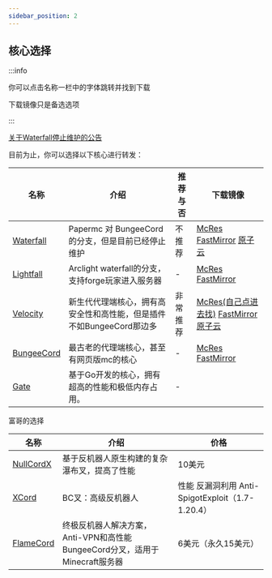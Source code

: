 ```yaml
---
sidebar_position: 2
---
```


## 核心选择

:::info

你可以点击名称一栏中的字体跳转并找到下载

下载镜像只是备选选项

:::

[关于Waterfall停止维护的公告](https://forums.papermc.io/threads/announcing-the-end-of-life-of-waterfall.1088/)

目前为止，你可以选择以下核心进行转发：

| 名称 | 介绍 | 推荐与否 | 下载镜像 |
| --- | --- | --- | --- |
| [Waterfall](https://papermc.io/software/waterfall) | Papermc 对 BungeeCord 的分支，但是目前已经停止维护 | 不推荐 | [McRes](https://mcres.cn/downloads/waterfall.html) [FastMirror](https://www.fastmirror.net/#/download/Waterfall) [原子云](https://res.nullatom.com/Minecraft/Server/Waterfall/) |
| [Lightfall](https://github.com/ArclightPowered/lightfall) | Arclight waterfall的分支，支持forge玩家进入服务器| - | [McRes](https://dev.mcres.cn/job/Lightfall/lastBuild/) [FastMirror](https://www.fastmirror.net/#/download/lightfall) |
| [Velocity](https://papermc.io/software/velocity) | 新生代代理端核心，拥有高安全性和高性能，但是插件不如BungeeCord那边多 | 非常推荐 | [McRes(自己点进去找)](https://mcres.cn/) [FastMirror](https://www.fastmirror.net/#/download/Velocity) [原子云](https://res.nullatom.com/Minecraft/Server/Velocity/) |
| [BungeeCord](https://github.com/SpigotMC/BungeeCord) | 最古老的代理端核心，甚至有网页版mc的核心 | - | [McRes](https://repo.wdsj.io/repository/Bungeecord/BungeeCord.jar) [FastMirror](https://www.fastmirror.net/#/download/BungeeCord) |
| [Gate](https://gate.minekube.com/) | 基于Go开发的核心，拥有超高的性能和极低内存占用。| - |

富哥的选择

| 名称 | 介绍 | 价格 |
| --- | --- | --- |
| [NullCordX](https://polymart.org/resource/nullcordx.1476/updates) | 基于反机器人原生构建的复杂瀑布叉，提高了性能 | 10美元 |
| [XCord](https://builtbybit.com/resources/xcord-high-performance-anti-bot.16843/) | BC叉：高级反机器人 | 性能 反漏洞利用 Anti-SpigotExploit（1.7-1.20.4） | 10美元 |
| [FlameCord](https://www.flamecord.com/) | 终极反机器人解决方案，Anti-VPN和高性能BungeeCord分叉，适用于Minecraft服务器 | 6美元（永久15美元） |
